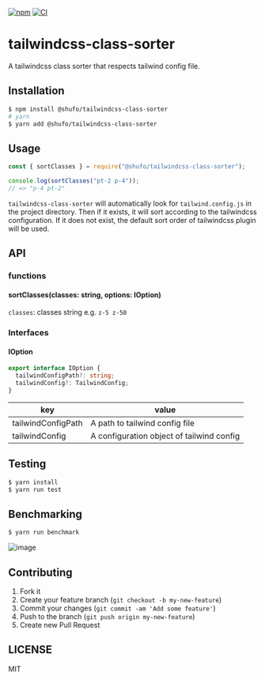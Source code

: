 [![npm](https://img.shields.io/npm/v/@shufo/tailwindcss-class-sorter)](https://www.npmjs.com/package/@shufo/tailwindcss-class-sorter)
[![CI](https://github.com/shufo/tailwindcss-class-sorter/actions/workflows/test.yml/badge.svg)](https://github.com/shufo/tailwindcss-class-sorter/actions/workflows/test.yml)

# tailwindcss-class-sorter

A tailwindcss class sorter that respects tailwind config file.

## Installation

```bash
$ npm install @shufo/tailwindcss-class-sorter
# yarn
$ yarn add @shufo/tailwindcss-class-sorter
```

## Usage

```typescript
const { sortClasses } = require("@shufo/tailwindcss-class-sorter");

console.log(sortClasses("pt-2 p-4"));
// => "p-4 pt-2"
```

`tailwindcss-class-sorter` will automatically look for `tailwind.config.js` in the project directory.
Then if it exists, it will sort according to the tailwindcss configuration. If it does not exist, the default sort order of tailwindcss plugin will be used.

## API

### functions

#### sortClasses(classes: string, options: IOption)

`classes`: classes string e.g. `z-5 z-50`

### Interfaces

#### IOption

```typescript
export interface IOption {
  tailwindConfigPath?: string;
  tailwindConfig?: TailwindConfig;
}
```

| key                | value                                     |
| ------------------ | ----------------------------------------- |
| tailwindConfigPath | A path to tailwind config file            |
| tailwindConfig     | A configuration object of tailwind config |

## Testing

```bash
$ yarn install
$ yarn run test
```

## Benchmarking

```bash
$ yarn run benchmark
```

![image](https://user-images.githubusercontent.com/1641039/155764304-fd676354-1b29-4390-b035-96dc9aae051d.png)

## Contributing

1.  Fork it
2.  Create your feature branch (`git checkout -b my-new-feature`)
3.  Commit your changes (`git commit -am 'Add some feature'`)
4.  Push to the branch (`git push origin my-new-feature`)
5.  Create new Pull Request

## LICENSE

MIT
